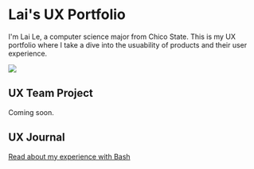 # Lai's UX Portfolio

I'm Lai Le, a computer science major from Chico State. This is my UX portfolio where I take a dive into the usuability of products and their user experience. 

![](homepage_pic.jpeg)

## UX Team Project

Coming soon.

## UX Journal

[Read about my experience with Bash](j01/)
